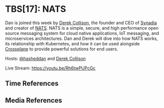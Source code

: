 # TBS[17]: NATS

Dan is joined this week by [Derek Collison](https://twitter.com/derekcollison),
the founder and CEO of [Synadia](https://synadia.com/) and creator of
[NATS](https://nats.io/). NATS is a simple, secure, and high performance open
source messaging system for cloud native applications, IoT messaging, and
microservices architectures. Dan and Derek will dive into how NATS works, its
relationship with Kubernetes, and how it can be used alongside
[Crossplane](https://crossplane.io/) to provide powerful solutions for end
users.

Hosts: [@hasheddan](https://twitter.com/hasheddan) and [Derek
Collison](https://twitter.com/derekcollison)

Live Stream: https://youtu.be/Rh6twPUPcGc

## Time References


## Media References
